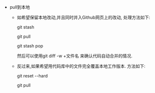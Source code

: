 
* pull到本地
   * 如希望保留本地改动,并且同时并入Github网页上的改动, 处理方法如下:

        git stash

        git pull

        git stash pop

     然后可以使用git diff -w +文件名 来确认代码自动合并的情况.
     
   * 反过来,如果希望用代码库中的文件完全覆盖本地工作版本. 方法如下:

        git reset --hard
        
        git pull     
